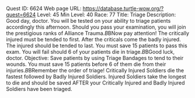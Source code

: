 Quest ID: 6624
Web page URL: https://database.turtle-wow.org/?quest=6624
Level: 45
Min Level: 40
Race: 77
Title: Triage
Description: Good day, doctor. You will be tested on your ability to triage patients accordingly this afternoon. Should you pass your examination, you will join the prestigious ranks of Alliance Trauma.$B$BNow pay attention! The critically injured must be tended to first. After the criticals come the badly injured. The injured should be tended to last. You must save 15 patients to pass this exam. You will fail should 6 of your patients die in triage.$B$BGood luck, doctor.
Objective: Save patients by using Triage Bandages to tend to their wounds. You must save 15 patients before 6 of them die from their injuries.$B$BRemember the order of triage! Critically Injured Soldiers die the fastest followed by Badly Injured Soldiers. Injured Soldiers take the longest to die and should be saved AFTER your Critically Injured and Badly Injured Soldiers have been triaged.
